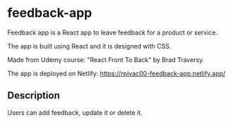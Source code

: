 # feedback-app
Feedback app is a React app to leave feedback for a product or service.

The app is built using React and it is designed with CSS.

Made from Udemy course: "React Front To Back" by Brad Traversy.

The app is deployed on Netlify: https://rpivac00-feedback-app.netlify.app/

## Description

Users can add feedback, update it or delete it.

